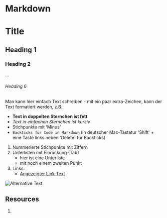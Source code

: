# Markdown
# Title
## Heading 1
### Heading 2
...
###### Heading 6

Man kann hier einfach Text schreiben - mit ein paar extra-Zeichen, kann der Text formatiert werden, z.B.

- **Text in doppelten Sternchen ist fett**
- *Text in einfachen Sternchen ist kursiv*
- Stichpunkte mit 'Minus'
- `Backticks für Code in Markdown` (in deutscher Mac-Tastatur 'Shift' + eine Taste links neben 'Delete' für Backticks)

1. Nummerierte Stichpunkte mit Ziffern
2. Unterlisten mit Einrückung (Tab)
    - hier ist eine Unterliste
    - mit noch einem zweiten Punkt
3. Links:
    - [Angezeigter Link-Text](URL)

![Alternative Text](https://cdn11.bigcommerce.com/s-dwlxj/images/stencil/2560w/products/3146/5285/60watt-edison-bulb__02843.1508283240.jpg?c=2)

## Resources
1. 
